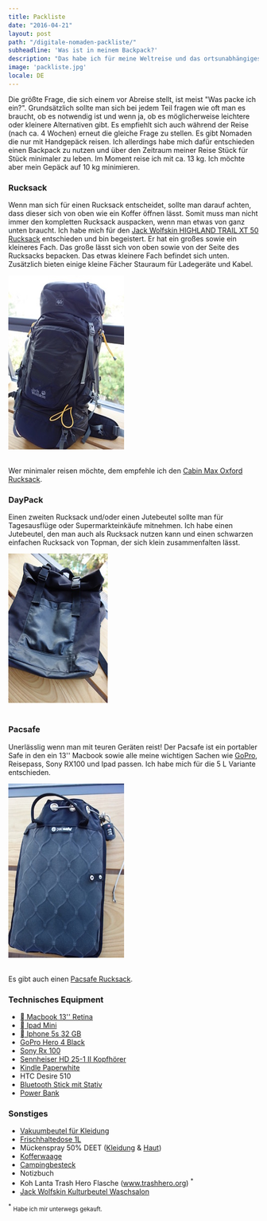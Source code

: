 ```yaml
---
title: Packliste
date: "2016-04-21"
layout: post
path: "/digitale-nomaden-packliste/"
subheadline: 'Was ist in meinem Backpack?'
description: "Das habe ich für meine Weltreise und das ortsunabhängiges Arbeiten eingepackt."
image: 'packliste.jpg'
locale: DE
---
```



Die größte Frage, die sich einem vor Abreise stellt, ist meist "Was packe ich ein?".
Grundsätzlich sollte man sich bei jedem Teil fragen wie oft man es braucht, ob es notwendig ist und wenn ja, ob es möglicherweise leichtere oder kleinere Alternativen gibt.
Es empfiehlt sich auch während der Reise (nach ca. 4 Wochen) erneut die gleiche Frage zu stellen.
Es gibt Nomaden die nur mit Handgepäck reisen. Ich allerdings habe mich dafür entschieden einen Backpack zu nutzen und über den Zeitraum meiner Reise Stück für Stück minimaler zu leben.
Im Moment reise ich mit ca. 13 kg. Ich möchte aber mein Gepäck auf 10 kg minimieren.  


### Rucksack

Wenn man sich für einen Rucksack entscheidet, sollte man darauf achten, dass dieser sich von oben wie ein Koffer öffnen lässt.
Somit muss man nicht immer den kompletten Rucksack auspacken, wenn man etwas von ganz unten braucht.
Ich habe mich für den <a rel="nofollow" href="http://www.amazon.de/gp/product/B00H8BLNKK/ref=as_li_tl?ie=UTF8&camp=1638&creative=19454&linkCode=as2">Jack Wolfskin HIGHLAND TRAIL XT 50 Rucksack</a> entschieden und bin begeistert.
Er hat ein großes sowie ein kleineres Fach. Das große lässt sich von oben sowie von der Seite des Rucksacks bepacken.
Das etwas kleinere Fach befindet sich unten. Zusätzlich bieten einige kleine Fächer Stauraum für Ladegeräte und Kabel.



<div class='row center-xs'>
<div class='col-xs-12 col-md-5'>
<img src='./backpack.jpg' alt='Garkueche in Bangkok - Bohnen, Reis, Tofu' title='' />
</div>
</div>
<br/>


Wer minimaler reisen möchte, dem empfehle ich den <a rel="nofollow" href="http://www.amazon.de/gp/product/B00M0P1TUI/ref=as_li_tl?ie=UTF8&camp=1638&creative=19454&linkCode=as2">Cabin Max Oxford Rucksack</a>.


### DayPack


Einen zweiten Rucksack und/oder einen Jutebeutel sollte man für Tagesausflüge oder Supermarkteinkäufe mitnehmen.
Ich habe einen Jutebeutel, den man auch als Rucksack nutzen kann und einen schwarzen einfachen Rucksack von Topman, der sich klein zusammenfalten lässt.

<div class='row center-xs'>
<div class='col-xs-12 col-md-5'>
<img src='./daybag.jpg' alt='DayPack - Topman' title='' />
</div>
</div>
<br/>

### Pacsafe

Unerlässlig wenn man mit teuren Geräten reist! Der Pacsafe ist ein portabler Safe in den ein 13'' Macbook sowie alle meine wichtigen Sachen wie <a rel="nofollow" href="http://www.amazon.de/gp/product/B00O32GGTK/ref=as_li_tl?ie=UTF8&camp=1638&creative=6742&creativeASIN=B00O32GGTK&linkCode=as2&tag=wanderlust07-21">GoPro</a>, Reisepass, Sony RX100 und Ipad passen.
Ich habe mich für die 5 L Variante entschieden.


<div class='row center-xs'>
<div class='col-xs-12 col-md-5'>
<img src='./pacsafe.jpg' alt='Pacsafe' title='' />
</div>
</div>
<br/>

Es gibt auch einen
<a rel="nofollow" href="http://www.amazon.de/gp/product/B00KU52GU2/ref=as_li_tl?ie=UTF8&camp=1638&creative=19454&linkCode=as2">Pacsafe Rucksack</a>.




### Technisches Equipment

* <a rel="nofollow" href="http://www.amazon.de/gp/product/B00MVZ89O6/ref=as_li_tl?ie=UTF8&camp=1638&creative=6742&creativeASIN=B00MVZ89O6&linkCode=as2&tag=wanderlust07-21">  Macbook 13'' Retina </a>
* <a rel="nofollow" href="http://www.amazon.de/gp/product/B00G9T8ZWG/ref=as_li_tl?ie=UTF8&camp=1638&creative=6742&creativeASIN=B00G9T8ZWG&linkCode=as2&tag=wanderlust07-21"> Ipad Mini</a>
* <a rel="nofollow" href="http://www.amazon.de/gp/product/B00F8JDD2K/ref=as_li_tl?ie=UTF8&camp=1638&creative=6742&creativeASIN=B00F8JDD2K&linkCode=as2&tag=wanderlust07-21">  Iphone 5s 32 GB </a>
* <a rel="nofollow" href="http://www.amazon.de/gp/product/B00O32GGTK/ref=as_li_tl?ie=UTF8&camp=1638&creative=6742&creativeASIN=B00O32GGTK&linkCode=as2&tag=wanderlust07-21">GoPro Hero 4 Black</a>
* <a rel="nofollow" href="http://www.amazon.de/gp/product/B00DM8R866/ref=as_li_tl?ie=UTF8&camp=1638&creative=6742&creativeASIN=B00DM8R866&linkCode=as2&tag=wanderlust07-21">Sony Rx 100</a>
* <a rel="nofollow" href="http://www.amazon.de/gp/product/B00009ZSYG/ref=as_li_tl?ie=UTF8&camp=1638&creative=6742&creativeASIN=B00009ZSYG&linkCode=as2&tag=wanderlust07-21">Sennheiser HD 25-1 II Kopfhörer</a>
* <a rel="nofollow" href="http://www.amazon.de/gp/product/B00QJDO0QC/ref=as_li_tl?ie=UTF8&camp=1638&creative=6742&creativeASIN=B00QJDO0QC&linkCode=as2&tag=wanderlust07-21">Kindle Paperwhite</a>
* HTC Desire 510
* <a rel="nofollow" href="http://www.amazon.de/gp/product/B014D1N0CG/ref=as_li_tl?ie=UTF8&camp=1638&creative=6742&creativeASIN=B014D1N0CG&linkCode=as2&tag=wanderlust07-21"> Bluetooth Stick mit Stativ</a>
* <a rel="nofollow" href="http://www.amazon.de/gp/product/B01422TC14/ref=as_li_tl?ie=UTF8&camp=1638&creative=6742&creativeASIN=B01422TC14&linkCode=as2&tag=wanderlust07-21">Power Bank</a>



### Sonstiges

* <a rel="nofollow" href="http://www.amazon.de/gp/product/B000UUOVEG/ref=as_li_tl?ie=UTF8&camp=1638&creative=19454&creativeASIN=B000UUOVEG&linkCode=as2&tag=wanderlust07-21">Vakuumbeutel für Kleidung</a>
* <a rel="nofollow" href="http://www.amazon.de/gp/product/B004FVA5YG/ref=as_li_tl?ie=UTF8&camp=1638&creative=19454&creativeASIN=B004FVA5YG&linkCode=as2&tag=wanderlust07-21">Frischhaltedose 1L</a>
* Mückenspray 50% DEET (<a rel="nofollow" href="http://www.amazon.de/gp/product/B00E65VHB6/ref=as_li_tl?ie=UTF8&camp=1638&creative=19454&creativeASIN=B00E65VHB6&linkCode=as2&tag=wanderlust07-21">Kleidung</a> & <a rel="nofollow" href="http://www.amazon.de/gp/product/B00E66ZOKU/ref=as_li_tl?ie=UTF8&camp=1638&creative=19454&creativeASIN=B00E66ZOKU&linkCode=as2&tag=wanderlust07-21">Haut</a>)
* <a rel="nofollow" href="http://www.amazon.de/gp/product/B00PW155ZM/ref=as_li_tl?ie=UTF8&camp=1638&creative=19454&creativeASIN=B00PW155ZM&linkCode=as2&tag=wanderlust07-21"> Kofferwaage</a>
* <a rel="nofollow" href="http://www.amazon.de/gp/product/B00J250F6I/ref=as_li_tl?ie=UTF8&camp=1638&creative=19454&creativeASIN=B00J250F6I&linkCode=as2&tag=wanderlust07-21">Campingbesteck</a>
* Notizbuch
* Koh Lanta Trash Hero Flasche (<a href="http://www.trashhero.org" target="_blank">www.trashhero.org</a>) <sup>*</sup>
* <a rel="nofollow" href="http://www.amazon.de/gp/product/B014HK1F5M/ref=as_li_tl?ie=UTF8&camp=1638&creative=19454&creativeASIN=B014HK1F5M&linkCode=as2&tag=wanderlust07-21">Jack Wolfskin Kulturbeutel Waschsalon</a>





<sup>*</sup> <small>Habe ich mir unterwegs gekauft.</small>
